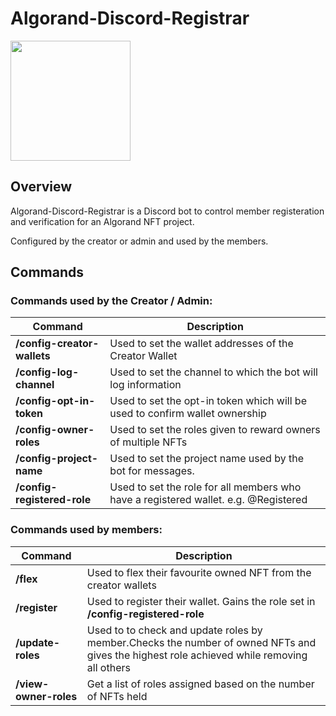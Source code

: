 # Algorand-Discord-Registrar

[<img src="https://open.autocode.com/static/images/open.svg?" width="192">](https://open.autocode.com/)

## Overview

Algorand-Discord-Registrar is a Discord bot to control member registeration and verification for an Algorand NFT project.

Configured by the creator or admin and used by the members.

## Commands

### Commands used by the Creator / Admin:

|Command|Description|
|----|----|
|**/config-creator-wallets**|Used to set the wallet addresses of the Creator Wallet|
|**/config-log-channel**|Used to set the channel to which the bot will log information|
|**/config-opt-in-token**|Used to set the opt-in token which will be used to confirm wallet ownership|
|**/config-owner-roles**|Used to set the roles given to reward owners of multiple NFTs|
|**/config-project-name**|Used to set the project name used by the bot for messages.|
|**/config-registered-role**|Used to set the role for all members who have a registered wallet. e.g. @Registered|

### Commands used by members:
|Command|Description|
|----|----|
|**/flex**|Used to flex their favourite owned NFT from the creator wallets|
|**/register**|Used to register their wallet. Gains the role set in **/config-registered-role**|
|**/update-roles**|Used to to check and update roles by member.Checks the number of owned NFTs and gives the highest role achieved while removing all others|
|**/view-owner-roles**|Get a list of roles assigned based on the number of NFTs held|
